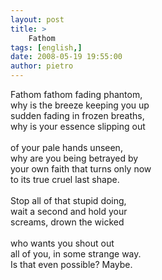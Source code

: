 ```yaml
---
layout: post
title: >
    Fathom
tags: [english,]
date: 2008-05-19 19:55:00
author: pietro
---
```

Fathom fathom fading phantom,<br/>why is the breeze keeping you up<br/>sudden fading in frozen breaths,<br/>why is your essence slipping out<br/><br/>of your pale hands unseen,<br/>why are you being betrayed by<br/>your own faith that turns only now<br/>to its true cruel last shape.<br/><br/>Stop all of that stupid doing,<br/>wait a second and hold your<br/>screams, drown the wicked<br/><br/>who wants you shout out<br/>all of you, in some strange way.<br/>Is that even possible? Maybe.

